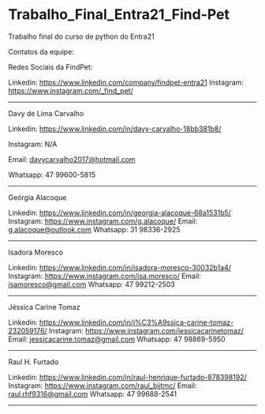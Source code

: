# Trabalho_Final_Entra21_Find-Pet
Trabalho final do curso de python do Entra21

Contatos da equipe:

Redes Sociais da FindPet:

Linkedin: https://www.linkedin.com/company/findpet-entra21
Instagram: https://www.instagram.com/_find_pet/

---------------------------------------------------------------

Davy de Lima Carvalho

Linkedin: https://www.linkedin.com/in/davy-carvalho-18bb381b8/

Instagram: N/A

Email: davycarvalho2017@hotmail.com

Whatsapp: 47 99600-5815

---------------------------------------------------------------

Geórgia Alacoque

Linkedin: https://www.linkedin.com/in/georgia-alacoque-68a1531b5/
Instagram: https://www.instagram.com/g.alacoque/
Email: g.alacoque@outlook.com
Whatsapp: 31 98336-2925

---------------------------------------------------------------

Isadora Moresco

Linkedin: https://www.linkedin.com/in/isadora-moresco-30032b1a4/
Instagram: https://www.instagram.com/isa.moresco/
Email: isamoresco@gmail.com
Whatsapp: 47 99212-2503

---------------------------------------------------------------
Jéssica Carine Tomaz

Linkedin: https://www.linkedin.com/in/j%C3%A9ssica-carine-tomaz-232059176/
Instagram: https://www.instagram.com/jessicacarinetomaz/
Email: jessicacarine.tomaz@gmail.com
Whatsapp: 47 98869-5950

---------------------------------------------------------------

Raul H. Furtado

Linkedin: https://www.linkedin.com/in/raul-henrique-furtado-878398192/
Instagram: https://www.instagram.com/raul_bjjtmc/
Email: raul.rhf9316@gmail.com
Whatsapp: 47 99688-2541

---------------------------------------------------------------






